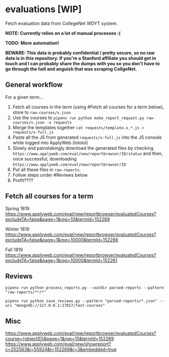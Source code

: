 # evaluations [WIP]

Fetch evaluation data from CollegeNet WDYT system.

**NOTE: Currently relies on a lot of manual processes :(**

**TODO: More automation!**

**BEWARE: This data is probably confidential / pretty secure, so no raw data is in this repository. If you're a Stanford affiliate you should get in touch and I can probably share the dumps with you so you don't have to go through the hell and anguish that was scraping CollgeNet.**

## General workflow

For a given term...

1. Fetch all courses in the term (using #Fetch all courses for a term below), store to `raw-courses/x.json`
2. Use the courses to `pipenv run python make_report_request.py raw-courses/x.json -o requests`
3. Merge the templates together `cat requests/template.x.*.js > requests/x-full.js`
4. Paste all the JS from generated `requests/x-full.js` into the JS console while logged into ApplyWeb (lololol)
5. Slowly and painstakingly download the generated files by checking `https://www.applyweb.com/eval/new/reportbrowser/ID/status` and then, once successful, downloading `https://www.applyweb.com/eval/new/reportbrowser/ID`
6. Put all these files in `raw-reports`.
7. Follow steps under #Reviews below
8. Profit????

## Fetch all courses for a term

Spring 1819
https://www.applyweb.com/eval/new/reportbrowser/evaluatedCourses?excludeTA=false&page=1&rpp=10&termId=152269

Winter 1819
https://www.applyweb.com/eval/new/reportbrowser/evaluatedCourses?excludeTA=false&page=1&rpp=10000&termId=152266

Fall 1819
https://www.applyweb.com/eval/new/reportbrowser/evaluatedCourses?excludeTA=false&page=1&rpp=10000&termId=152261

## Reviews

```
pipenv run python process_reports.py --outdir parsed-reports --pattern "raw-reports/**/*"

pipenv run python save_reviews.py --pattern "parsed-reports/*.json" --uri "mongodb://127.0.0.1:27017/fast-courses"
```

## Misc

https://www.applyweb.com/eval/new/reportbrowser/evaluatedCourses?course={objectID}&page=1&rpp=15&termId=152269
https://www.applyweb.com/eval/new/showreport?c=252563&i=55924&t=152269&r=3&embedded=true
